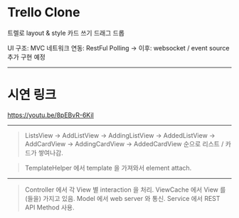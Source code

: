 # Trello Clone
트렐로 layout & style
카드 쓰기
드래그 드롭

UI 구조: MVC
네트워크 연동: RestFul Polling -> 이후: websocket / event source 추가 구현 예정

---

# 시연 링크

https://youtu.be/8pEBvR-6KiI

---

> ListsView
> -> AddListView -> AddingListView -> AddedListView
> -> AddCardView -> AddingCardView -> AddedCardView
> 순으로 리스트 / 카드가 쌓여나감.

> TemplateHelper 에서 template 을 가져와서 element attach.

---

> Controller 에서 각 View 별 interaction 을 처리.
> ViewCache 에서 View 를(들을) 가지고 있음.
> Model 에서 web server 와 통신.
> Service 에서 REST API Method 사용.

[add-list]: ./img/desc/add-list.jpg "add list alt"

